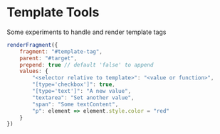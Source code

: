 # Template Tools

Some experiments to handle and render template tags

```javascript
renderFragment({
    fragment: "#template-tag",
    parent: "#target",
    prepend: true // default 'false' to append
    values: {
        "<selector relative to template>": "<value or function>",
        "[type='checkbox']": true,
        "[type='text']": "A new value",
        "textarea": "Set another value",
        "span": "Some textContent",
        "p": element => element.style.color = "red"
    }
})
```
